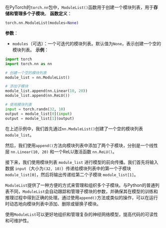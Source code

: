 在PyTorch的`torch.nn`包中，`ModuleList()`函数用于创建一个模块列表，用于**存储和管理多个子模块**。
**函数定义**：
```python
torch.nn.ModuleList(modules=None)
```
**参数**：
- `modules`（可选）：一个可迭代的模块列表。默认值为`None`，表示创建一个空的模块列表。
**示例**：
```python
import torch
import torch.nn as nn

# 创建一个空的模块列表
module_list = nn.ModuleList()

# 添加子模块
module_list.append(nn.Linear(10, 20))
module_list.append(nn.ReLU())

# 使用模块列表
input = torch.randn(32, 10)
output = module_list[0](input)
output = module_list[1](output)
```

在上述示例中，我们首先通过`nn.ModuleList()`创建了一个空的模块列表 `module_list`。

然后，我们使用`append()`方法向模块列表中添加了两个子模块，分别是一个线性层 `nn.Linear(10, 20)` 和一个ReLU激活函数 `nn.ReLU()`。

接下来，我们使用模块列表 `module_list` 进行模型的前向传播。我们首先将输入数据 `input`（大小为`(32, 10)`）传递给模块列表中的第一个子模块 `module_list[0]`，然后将输出传递给第二个子模块 `module_list[1]`。

`ModuleList`提供了一种方便的方式来管理和组织多个子模块。与Python的普通列表不同，`ModuleList`会自动跟踪和管理子模块的参数，并确保其在模型的训练和推理过程中得到正确的处理。通过使用`append()`方法或类似的操作，可以在运行时动态地向模块列表中添加、删除或替换子模块。

使用`ModuleList`可以更好地组织和管理复杂的神经网络模型，提高代码的可读性和可维护性。